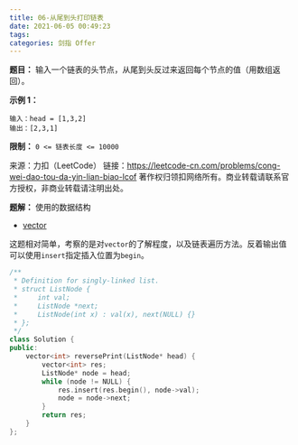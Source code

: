 ```yaml
---
title: 06-从尾到头打印链表
date: 2021-06-05 00:49:23
tags:
categories: 剑指 Offer
---
```


**题目：**
输入一个链表的头节点，从尾到头反过来返回每个节点的值（用数组返回）。

<!-- more -->

**示例 1：**
```
输入：head = [1,3,2]
输出：[2,3,1]
```

**限制：**
`0 <= 链表长度 <= 10000`

来源：力扣（LeetCode）
链接：https://leetcode-cn.com/problems/cong-wei-dao-tou-da-yin-lian-biao-lcof
著作权归领扣网络所有。商业转载请联系官方授权，非商业转载请注明出处。

**题解：**
使用的数据结构
*  [vector](https://zh.cppreference.com/w/cpp/container/vector)

这题相对简单，考察的是对`vector`的了解程度，以及链表遍历方法。反着输出值可以使用`insert`指定插入位置为`begin`。

```cpp
/**
 * Definition for singly-linked list.
 * struct ListNode {
 *     int val;
 *     ListNode *next;
 *     ListNode(int x) : val(x), next(NULL) {}
 * };
 */
class Solution {
public:
    vector<int> reversePrint(ListNode* head) {
        vector<int> res;
        ListNode* node = head;
        while (node != NULL) {
            res.insert(res.begin(), node->val);
            node = node->next;
        }
        return res;
    }
};
```
